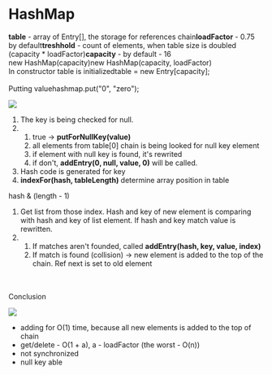 # HashMap



**table** - array of Entry\[], the storage for references chain**loadFactor** - 0.75 by default**treshhold** - count of elements, when table size is doubled (capacity \* loadFactor)**capacity** - by default - 16\
new HashMap(capacity)new HashMap(capacity, loadFactor)\
In constructor table is initializedtable = new Entry\[capacity];\
\
Putting valuehashmap.put("0", "zero");

![](https://habrastorage.org/storage1/f5998744/554eeee7/3d597647/2f404c04.png)

1. The key is being checked for null.
2.
   1. true -> **putForNullKey(value)**
   2. all elements from table\[0] chain is being looked for null key element
   3. if element with null key is found, it's rewrited
   4. if don't, **addEntry(0, null, value, 0)** will be called.
3. Hash code is generated for key
4. **indexFor(hash, tableLength)** determine array position in table

hash & (length - 1)

1. Get list from those index. Hash and key of new element is comparing with hash and key of list element. If hash and key match value is rewritten.
2.
   1. If matches aren't founded, called **addEntry(hash, key, value, index)**
   2. If match is found (collision) -> new element is added to the top of the chain. Ref next is set to old element

\
\
Conclusion

![](https://hsto.org/storage1/9cd24c82/9dd96244/dc1dd8aa/72923c80.png)

* adding for O(1) time, because all new elements is added to the top of chain
* get/delete - O(1 + a), a - loadFactor (the worst - O(n))
* not synchronized
* null key able
